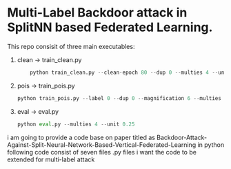 # Multi-Label Backdoor attack in SplitNN based Federated Learning.

This repo consisit of three main executables:

1. clean -> train_clean.py

   ```python
       python train_clean.py --clean-epoch 80 --dup 0 --multies 4 --unit 0.25
   ```

2. pois -> train_pois.py

   ```python
   python train_pois.py --label 0 --dup 0 --magnification 6 --multies 4 --unit 0.25 --clean-epoch 80
   ```

3. eval -> eval.py

   ```python
   python eval.py --multies 4 --unit 0.25
   ```

i am going to provide a code base on paper titled as Backdoor-Attack-Against-Split-Neural-Network-Based-Vertical-Federated-Learning in python following code consist of seven files .py files i want the code to be extended for multi-label attack
